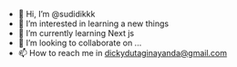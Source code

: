 - 👋 Hi, I’m @sudidikkk 
- 👀 I’m interested in learning a new things
- 🌱 I’m currently learning Next js
- 💞️ I’m looking to collaborate on ...
- 📫 How to reach me in dickydutaginayanda@gmail.com

<!---
sudidikkk/sudidikkk is a ✨ special ✨ repository because its `README.md` (this file) appears on your GitHub profile.
You can click the Preview link to take a look at your changes.
--->
